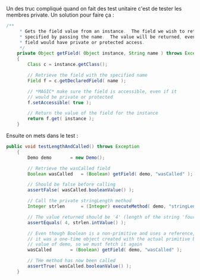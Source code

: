 <!-- --- title: Java / Tester des membres private -->
Un des truc compliqué quand on fait des test unitaire c'est de tester les membres private. Un solution pour faire ça :

``` java
/**
	 * Gets the field value from an instance.  The field we wish to retrieve is
	 * specified by passing the name.  The value will be returned, even if the
	 * field would have private or protected access.
	 */
	private Object getField( Object instance, String name ) throws Exception
	{
		Class c = instance.getClass();

		// Retrieve the field with the specified name
		Field f = c.getDeclaredField( name );

		// *MAGIC* make sure the field is accessible, even if it
		// would be private or protected
		f.setAccessible( true );

		// Return the value of the field for the instance
		return f.get( instance );
	}
``` 

Ensuite on mets dans le test :

``` java
public void testLengthAndCalled() throws Exception
	{
		Demo demo		= new Demo();

		// Retrieve the wasCalled field
		Boolean wasCalled	= (Boolean) getField( demo, "wasCalled" );

		// Should be false before calling
		assertFalse( wasCalled.booleanValue() );

		// Call the private stringLength method
		Integer strlen		= (Integer) executeMethod( demo, "stringLength", new Object[] { "four" } );

		// The value returned should be '4' (length of the string 'four')
		assertEquals( 4, strlen.intValue() );

		// Even though Boolean is a non-primitive and uses a reference,
		// it was a one-time object created with the actual primitive boolean
		// value of demo, so we must fetch it again
		wasCalled		= (Boolean) getField( demo, "wasCalled" );

		// THe method has now been called
		assertTrue( wasCalled.booleanValue() );
	}
``` 
<!-- --- tags: java -->